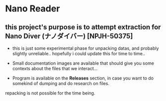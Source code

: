 ﻿# Nano Reader
## this project's purpose is to attempt extraction for Nano Diver (ナノダイバー) [NPJH-50375]

- this is just some experimental phase for unpacking datas, and probably slightly unreliable.. hopefully i could update this for time to time..

- Small documentation images are available that should give you some contexts about the files that we interact...

- Program is available on the **Releases** section, in case you want to do somekind of dumping and do research on files.

repacking is not possible for the time being.